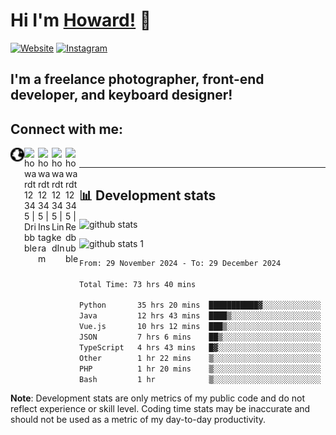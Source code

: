 # Hi I'm [Howard!][website] 👋

[![Website](https://img.shields.io/website?label=howardt12345.com&style=for-the-badge&url=https%3A%2F%2Fhowardt12345.com)](https://howardt12345.com)
[![Instagram](https://img.shields.io/badge/instagram-%23E4405F.svg?&style=for-the-badge&logo=instagram&logoColor=white)](https://instagram.com/howardt12345)

I'm a freelance photographer, front-end developer, and keyboard designer!
---

## Connect with me:

[<img align="left" alt="howardt12345.com" width="22px" src="https://raw.githubusercontent.com/iconic/open-iconic/master/svg/globe.svg" />][website]
[<img align="left" alt="howardt12345 | Dribbble" width="22px" src="https://cdn.jsdelivr.net/npm/simple-icons@v3/icons/dribbble.svg" />][dribbble]
[<img align="left" alt="howardt12345 | Instagram" width="22px" src="https://cdn.jsdelivr.net/npm/simple-icons@v3/icons/instagram.svg" />][instagram]
[<img align="left" alt="howardt12345 | LinkedIn" width="22px" src="https://cdn.jsdelivr.net/npm/simple-icons@v3/icons/linkedin.svg" />][linkedin]
[<img align="left" alt="howardt12345 | Redbubble" width="22px" src="https://cdn.jsdelivr.net/npm/simple-icons@v3/icons/redbubble.svg" />][redbubble]

<br />

---

## 📊 Development stats

![github stats](https://github-readme-stats.vercel.app/api?username=howardt12345&show_icons=true&hide_border=true&theme=dark&hide=contribs,issues)

![github stats 1](https://github-readme-stats.vercel.app/api/top-langs?username=howardt12345&langs_count=8&show_icons=true&hide_border=true&theme=dark&layout=compact)

<!--START_SECTION:waka-->

```txt
From: 29 November 2024 - To: 29 December 2024

Total Time: 73 hrs 40 mins

Python       35 hrs 20 mins  ███████████▓░░░░░░░░░░░░░   47.09 %
Java         12 hrs 43 mins  ████▒░░░░░░░░░░░░░░░░░░░░   16.97 %
Vue.js       10 hrs 12 mins  ███▒░░░░░░░░░░░░░░░░░░░░░   13.61 %
JSON         7 hrs 6 mins    ██▒░░░░░░░░░░░░░░░░░░░░░░   09.47 %
TypeScript   4 hrs 43 mins   █▓░░░░░░░░░░░░░░░░░░░░░░░   06.29 %
Other        1 hr 22 mins    ▒░░░░░░░░░░░░░░░░░░░░░░░░   01.84 %
PHP          1 hr 20 mins    ▒░░░░░░░░░░░░░░░░░░░░░░░░   01.78 %
Bash         1 hr            ▒░░░░░░░░░░░░░░░░░░░░░░░░   01.35 %
```

<!--END_SECTION:waka-->

**Note**: Development stats are only metrics of my public code and do not reflect experience or skill level. Coding time stats may be inaccurate and should not be used as a metric of my day-to-day productivity.

[website]: https://howardt12345.com
[dribbble]: https://dribbble.com/howardt12345
[instagram]: https://instagram.com/howardt12345
[linkedin]: https://linkedin.com/in/howardt12345
[redbubble]: https://www.redbubble.com/people/howardt12345/
